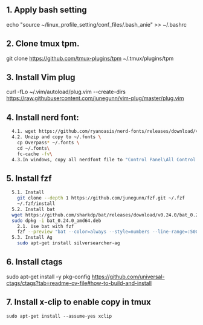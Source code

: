 ## 1. Apply bash setting

echo "source ~/linux_profile_setting/conf_files/.bash_anie" >> ~/.bashrc

## 2. Clone tmux tpm.
git clone https://github.com/tmux-plugins/tpm ~/.tmux/plugins/tpm

## 3. Install Vim plug
curl -fLo ~/.vim/autoload/plug.vim --create-dirs \
    https://raw.githubusercontent.com/junegunn/vim-plug/master/plug.vim

## 4. Install nerd font:
```bash
  4.1. wget https://github.com/ryanoasis/nerd-fonts/releases/download/v3.2.1/Overpass.zip \
  4.2. Unzip and copy to ~/.fonts \
    cp Overpass* ~/.fonts \
    cd ~/.fonts\
    fc-cache -fv\
  4.3.In windows, copy all nerdfont file to "Control Panel\All Control Panel Items\Fonts"
```
## 5. Install fzf
```bash
  5.1. Install
    git clone --depth 1 https://github.com/junegunn/fzf.git ~/.fzf
    ~/.fzf/install
  5.2. Install bat
  wget https://github.com/sharkdp/bat/releases/download/v0.24.0/bat_0.24.0_amd64.deb
  sudo dpkg -i bat_0.24.0_amd64.deb
    2.1. Use bat with fzf
    fzf --preview "bat --color=always --style=numbers --line-range=:500 {}"
  5.3. Install Ag
    sudo apt-get install silversearcher-ag
```
## 6. Install ctags
  sudo apt-get install -y pkg-config
  https://github.com/universal-ctags/ctags?tab=readme-ov-file#how-to-build-and-install

## 7. Install x-clip to enable copy in tmux
	sudo apt-get install --assume-yes xclip